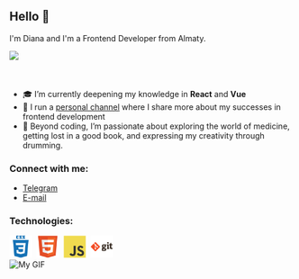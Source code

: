 ## Hello 🖖

I'm Diana and I'm a Frontend Developer from Almaty. 

<div id="header" align="start">
  <img src="https://99px.ru/sstorage/86/2017/04/12804170916056557.gif" width="400"/>
</div>
<br><br>

- 🎓 I’m currently deepening my knowledge in **React** and **Vue**
- 📖 I run a <a href="https://t.me/kamdiamore" target="blank">personal channel</a> where I share more about my successes in frontend development
- 💬 Beyond coding, I’m passionate about exploring the world of medicine, getting lost in a good book, and expressing my creativity through drumming.


### Connect with me:
- <a href="https://t.me/kamikodi" target="blank">Telegram</a>
- <a href="kamikoana@gmail.com" target="blank">E-mail</a>

### Technologies:
<div>
  <img src="https://github.com/devicons/devicon/blob/master/icons/css3/css3-plain-wordmark.svg"  title="CSS3" alt="CSS3" width="40" height="40"/>&nbsp;
  <img src="https://github.com/devicons/devicon/blob/master/icons/html5/html5-original.svg" title="HTML5" alt="HTML5" width="40" height="40"/>&nbsp;
  <img src="https://github.com/devicons/devicon/blob/master/icons/javascript/javascript-original.svg" title="JavaScript" alt="JavaScript" width="40" height="40"/>&nbsp;
  <img src="https://github.com/devicons/devicon/blob/master/icons/git/git-original-wordmark.svg" title="Git" alt="Git" width="40" height="40"/>
</div>

<img src="" alt="My GIF" width="200"/> 

